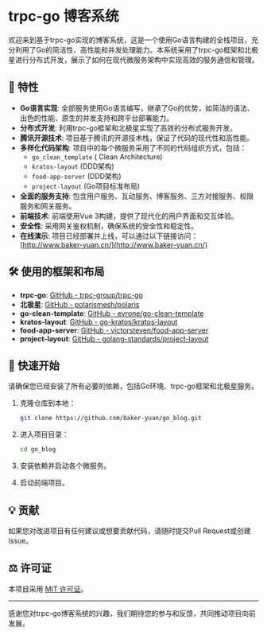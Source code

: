# trpc-go 博客系统

欢迎来到基于trpc-go实现的博客系统，这是一个使用Go语言构建的全栈项目，充分利用了Go的简洁性、高性能和并发处理能力。本系统采用了trpc-go框架和北极星进行分布式开发，展示了如何在现代微服务架构中实现高效的服务通信和管理。

## 🌟 特性

- **Go语言实现**: 全部服务使用Go语言编写，继承了Go的优势，如简洁的语法、出色的性能、原生的并发支持和跨平台部署能力。
- **分布式开发**: 利用trpc-go框架和北极星实现了高效的分布式服务开发。
- **腾讯开源技术**: 项目基于腾讯的开源技术栈，保证了代码的现代性和高性能。
- **多样化代码架构**: 项目中的每个微服务采用了不同的代码组织方式，包括：
    - `go_clean_template` ( Clean Architecture)
    - `kratos-layout` (DDD架构)
    - `food-app-server` (DDD架构)
    - `project-layout` (Go项目标准布局)
- **全面的服务支持**: 包含用户服务、互动服务、博客服务、三方对接服务、权限服务和网关服务。
- **前端技术**: 前端使用Vue 3构建，提供了现代化的用户界面和交互体验。
- **安全性**: 采用网关鉴权机制，确保系统的安全性和稳定性。
- **在线演示**: 项目已经部署并上线，可以通过以下链接访问：[http://www.baker-yuan.cn/](http://www.baker-yuan.cn/)

## 🛠️ 使用的框架和布局

- **trpc-go**: [GitHub - trpc-group/trpc-go](https://github.com/trpc-group/trpc-go)
- **北极星**: [GitHub - polarismesh/polaris](https://github.com/polarismesh/polaris)
- **go-clean-template**: [GitHub - evrone/go-clean-template](https://github.com/evrone/go-clean-template)
- **kratos-layout**: [GitHub - go-kratos/kratos-layout](https://github.com/go-kratos/kratos-layout)
- **food-app-server**: [GitHub - victorsteven/food-app-server](https://github.com/victorsteven/food-app-server)
- **project-layout**: [GitHub - golang-standards/project-layout](https://github.com/golang-standards/project-layout)

## 🚀 快速开始

请确保您已经安装了所有必要的依赖，包括Go环境、trpc-go框架和北极星服务。

1. 克隆仓库到本地：
   ```sh
   git clone https://github.com/baker-yuan/go_blog.git
   ```

2. 进入项目目录：
   ```sh
   cd go_blog
   ```

3. 安装依赖并启动各个微服务。

4. 启动前端项目。

## 💡 贡献

如果您对改进项目有任何建议或想要贡献代码，请随时提交Pull Request或创建Issue。

## ⚖️ 许可证

本项目采用 [MIT 许可证](LICENSE)。

---

感谢您对trpc-go博客系统的兴趣，我们期待您的参与和反馈，共同推动项目向前发展。